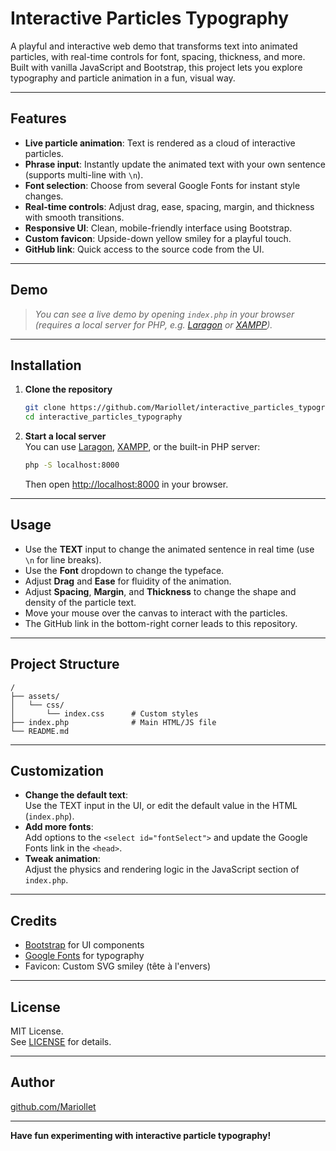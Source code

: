 # Interactive Particles Typography

A playful and interactive web demo that transforms text into animated particles, with real-time controls for font, spacing, thickness, and more. Built with vanilla JavaScript and Bootstrap, this project lets you explore typography and particle animation in a fun, visual way.

---

## Features

- **Live particle animation**: Text is rendered as a cloud of interactive particles.
- **Phrase input**: Instantly update the animated text with your own sentence (supports multi-line with `\n`).
- **Font selection**: Choose from several Google Fonts for instant style changes.
- **Real-time controls**: Adjust drag, ease, spacing, margin, and thickness with smooth transitions.
- **Responsive UI**: Clean, mobile-friendly interface using Bootstrap.
- **Custom favicon**: Upside-down yellow smiley for a playful touch.
- **GitHub link**: Quick access to the source code from the UI.

---

## Demo

> _You can see a live demo by opening `index.php` in your browser (requires a local server for PHP, e.g. [Laragon](https://laragon.org/) or [XAMPP](https://www.apachefriends.org/))._

---

## Installation

1. **Clone the repository**

   ```sh
   git clone https://github.com/Mariollet/interactive_particles_typography.git
   cd interactive_particles_typography
   ```

2. **Start a local server**  
   You can use [Laragon](https://laragon.org/), [XAMPP](https://www.apachefriends.org/), or the built-in PHP server:
   ```sh
   php -S localhost:8000
   ```
   Then open [http://localhost:8000](http://localhost:8000) in your browser.

---

## Usage

- Use the **TEXT** input to change the animated sentence in real time (use `\n` for line breaks).
- Use the **Font** dropdown to change the typeface.
- Adjust **Drag** and **Ease** for fluidity of the animation.
- Adjust **Spacing**, **Margin**, and **Thickness** to change the shape and density of the particle text.
- Move your mouse over the canvas to interact with the particles.
- The GitHub link in the bottom-right corner leads to this repository.

---

## Project Structure

```
/
├── assets/
│   └── css/
│       └── index.css      # Custom styles
├── index.php              # Main HTML/JS file
└── README.md
```

---

## Customization

- **Change the default text**:  
  Use the TEXT input in the UI, or edit the default value in the HTML (`index.php`).
- **Add more fonts**:  
  Add options to the `<select id="fontSelect">` and update the Google Fonts link in the `<head>`.
- **Tweak animation**:  
  Adjust the physics and rendering logic in the JavaScript section of `index.php`.

---

## Credits

- [Bootstrap](https://getbootstrap.com/) for UI components
- [Google Fonts](https://fonts.google.com/) for typography
- Favicon: Custom SVG smiley (tête à l'envers)

---

## License

MIT License.  
See [LICENSE](LICENSE) for details.

---

## Author

[github.com/Mariollet](https://github.com/Mariollet)

---

**Have fun experimenting with interactive particle typography!**
